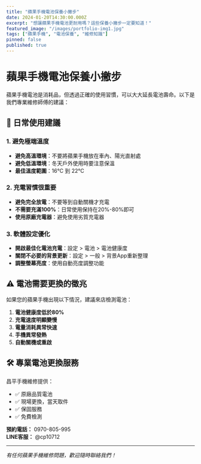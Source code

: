 ```yaml
---
title: "蘋果手機電池保養小撇步"
date: 2024-01-20T14:30:00.000Z
excerpt: "想讓蘋果手機電池更耐用嗎？這些保養小撇步一定要知道！"
featured_image: "/images/portfolio-img1.jpg"
tags: ["蘋果手機", "電池保養", "維修知識"]
pinned: false
published: true
---
```


# 蘋果手機電池保養小撇步

蘋果手機電池是消耗品，但透過正確的使用習慣，可以大大延長電池壽命。以下是我們專業維修師傅的建議：

## 🔋 日常使用建議

### 1. 避免極端溫度
- **避免高溫環境**：不要將蘋果手機放在車內、陽光直射處
- **避免低溫環境**：冬天戶外使用時要注意保溫
- **最佳溫度範圍**：16°C 到 22°C

### 2. 充電習慣很重要
- **避免完全放電**：不要等到自動關機才充電
- **不需要充滿100%**：日常使用保持在20%-80%即可
- **使用原廠充電器**：避免使用劣質充電器

### 3. 軟體設定優化
- **開啟最佳化電池充電**：設定 > 電池 > 電池健康度
- **關閉不必要的背景更新**：設定 > 一般 > 背景App重新整理
- **調整螢幕亮度**：使用自動亮度調整功能

## ⚠️ 電池需要更換的徵兆

如果您的蘋果手機出現以下情況，建議來店檢測電池：

1. **電池健康度低於80%**
2. **充電速度明顯變慢**
3. **電量消耗異常快速**
4. **手機異常發熱**
5. **自動關機或重啟**

## 🛠️ 專業電池更換服務

昌平手機維修提供：
- ✅ 原廠品質電池
- ✅ 現場更換，當天取件
- ✅ 保固服務
- ✅ 免費檢測

**預約電話：** 0970-805-995  
**LINE客服：** @cp10712

---

*有任何蘋果手機維修問題，歡迎隨時聯絡我們！*
